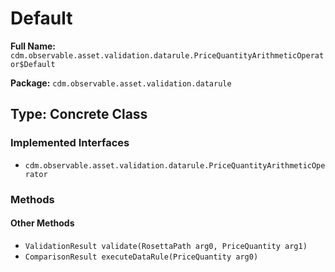 # Default

**Full Name:** `cdm.observable.asset.validation.datarule.PriceQuantityArithmeticOperator$Default`

**Package:** `cdm.observable.asset.validation.datarule`

## Type: Concrete Class

### Implemented Interfaces

- `cdm.observable.asset.validation.datarule.PriceQuantityArithmeticOperator`

### Methods

#### Other Methods

- `ValidationResult validate(RosettaPath arg0, PriceQuantity arg1)`
- `ComparisonResult executeDataRule(PriceQuantity arg0)`

